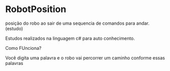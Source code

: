 # RobotPosition
posição do robo ao sair de uma sequencia de comandos para andar. (estudo)

Estudos realizados na linguagem c# para auto conhecimento.

Como FUnciona?

Você digita uma palavra e o robo vai percorrer um caminho conforme essas palavras
